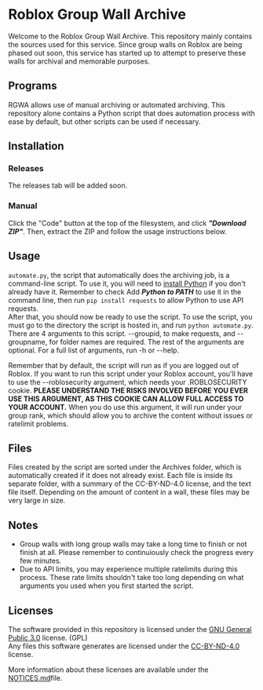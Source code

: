 # Roblox Group Wall Archive
Welcome to the Roblox Group Wall Archive. This repository mainly contains the sources used for this service. Since group walls on Roblox are being phased out soon, this service has started up to attempt to preserve these walls for archival and memorable purposes.

## Programs
RGWA allows use of manual archiving or automated archiving. This repository alone contains a Python script that does automation process with ease by default, but other scripts can be used if necessary.

## Installation
### Releases
The releases tab will be added soon.

### Manual
Click the "Code" button at the top of the filesystem, and click ***"Download ZIP"***. Then, extract the ZIP and follow the usage instructions below.

## Usage
`automate.py`, the script that automatically does the archiving job, is a command-line script. To use it, you will need to [install Python](https://www.python.org/downloads/) if you don't already have it. Remember to check Add ***Python to PATH*** to use it in the command line, then run `pip install requests` to allow Python to use API requests.<br>
After that, you should now be ready to use the script. To use the script, you must go to the directory the script is hosted in, and run `python automate.py`. There are 4 arguments to this script. --groupid, to make requests, and --groupname, for folder names are required. The rest of the arguments are optional. For a full list of arguments, run -h or --help. 

Remember that by default, the script will run as if you are logged out of Roblox. If you want to run this script under your Roblox account, you'll have to use the --roblosecurity argument, which needs your .ROBLOSECURITY cookie. **PLEASE UNDERSTAND THE RISKS INVOLVED BEFORE YOU EVER USE THIS ARGUMENT, AS THIS COOKIE CAN ALLOW FULL ACCESS TO YOUR ACCOUNT.** When you do use this argument, it will run under your group rank, which should allow you to archive the content without issues or ratelimit problems.

## Files
Files created by the script are sorted under the Archives folder, which is automatically created if it does not already exist. Each file is inside its separate folder, with a summary of the CC-BY-ND-4.0 license, and the text file itself. Depending on the amount of content in a wall, these files may be very large in size.

## Notes
* Group walls with long group walls may take a long time to finish or not finish at all. Please remember to continuiously check the progress every few minutes.
* Due to API limits, you may experience multiple ratelimits during this process. These rate limits shouldn't take too long depending on what arguments you used when you first started the script.

## Licenses
The software provided in this repository is licensed under the [GNU General Public 3.0](LICENSE) license. (GPL)<br>
Any files this software generates are licensed under the [CC-BY-ND-4.0](FILE_LICENSE) license.

More information about these licenses are available under the [NOTICES.md](NOTICES.md)file.
